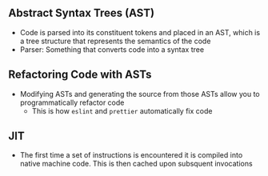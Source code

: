 ## Abstract Syntax Trees (AST)

- Code is parsed into its constituent tokens and placed in an AST, which is a tree structure that represents the semantics of the code
- Parser: Something that converts code into a syntax tree

## Refactoring Code with ASTs

- Modifying ASTs and generating the source from those ASTs allow you to programmatically refactor code
    - This is how `eslint` and `prettier` automatically fix code 

## JIT

- The first time a set of instructions is encountered it is compiled into native machine code. This is then cached upon
subsquent invocations
